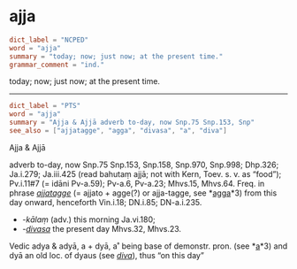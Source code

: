 # ajja

``` toml
dict_label = "NCPED"
word = "ajja"
summary = "today; now; just now; at the present time."
grammar_comment = "ind."
```

today; now; just now; at the present time.

--------------------

``` toml
dict_label = "PTS"
word = "ajja"
summary = "Ajja & Ajjā adverb to-day, now Snp.75 Snp.153, Snp"
see_also = ["ajjatagge", "agga", "divasa", "a", "diva"]
```

Ajja & Ajjā

adverb to\-day, now Snp.75 Snp.153, Snp.158, Snp.970, Snp.998; Dhp.326; Ja.i.279; Ja.iii.425 (read bahutaṃ ajjā; not with Kern, Toev. s. v. as “food”); Pv.i.11#7 (= idāni Pv\-a.59); Pv\-a.6, Pv\-a.23; Mhvs.15, Mhvs.64. Freq. in phrase *[ajjatagge](ajjatagge.md)* (= ajjato \+ agge(?) or ajja\-tagge, see *[agga](agga.md)*3) from this day onward, henceforth Vin.i.18; DN.i.85; DN\-a.i.235.

* *\-kālaṃ* (adv.) this morning Ja.vi.180;
* *\-[divasa](divasa.md)* the present day Mhvs.32, Mhvs.23.

Vedic adya & adyā, a \+ dyā, a˚ being base of demonstr. pron. (see *[a](a.md)*3) and dyā an old loc. of dyaus (see *[diva](diva.md)*), thus “on this day”

